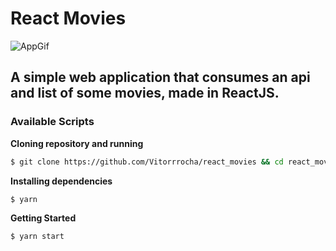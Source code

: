# React Movies

<img alt="AppGif" src="githubAssets/appGif.gif" />

## A simple web application that consumes an api and list of some movies, made in ReactJS.

### Available Scripts

**Cloning repository and running**

```bash
$ git clone https://github.com/Vitorrrocha/react_movies && cd react_movies
```

**Installing dependencies**

```bash
$ yarn
```

**Getting Started**

```bash
$ yarn start
```
